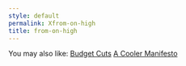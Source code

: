 ```yaml
---
style: default
permalink: Xfrom-on-high
title: from-on-high
---
```

You may also like:
[Budget Cuts](http://scp-wiki.net/budget-cuts)
[A Cooler Manifesto](http://scp-wiki.net/a-cooler-manifesto)
